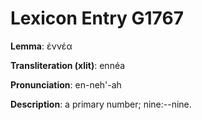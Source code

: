 # Lexicon Entry G1767

**Lemma**: ἐννέα

**Transliteration (xlit)**: ennéa

**Pronunciation**: en-neh'-ah

**Description**:
a primary number; nine:--nine.
